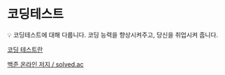 # 코딩테스트

<aside>
💡 코딩테스트에 대해 다룹니다. 코딩 능력을 향상시켜주고, 당신을 취업시켜 줍니다.

</aside>

[코딩 테스트란](%E1%84%8F%E1%85%A9%E1%84%83%E1%85%B5%E1%86%BC%20%E1%84%90%E1%85%A6%E1%84%89%E1%85%B3%E1%84%90%E1%85%B3%E1%84%85%E1%85%A1%E1%86%AB%2080342a6798184b7f9d4d7e1e0deddb4f.md)

[백준 온라인 저지 / solved.ac ](%E1%84%87%E1%85%A2%E1%86%A8%E1%84%8C%E1%85%AE%E1%86%AB%20%E1%84%8B%E1%85%A9%E1%86%AB%E1%84%85%E1%85%A1%E1%84%8B%E1%85%B5%E1%86%AB%20%E1%84%8C%E1%85%A5%E1%84%8C%E1%85%B5%20solved%20ac%20019cd9d0cefb49b0bb56610f416f065a.md)